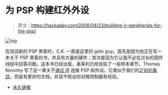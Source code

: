 # 为 PSP 构建红外外设

> 原文：<https://hackaday.com/2006/04/23/building-ir-peripherals-for-the-psp/>

![top](img/386793a308002a0e4b57c3cc660f5434.png)

在测试新的 PSP 黑客时，C.K .一直是这里的 goto guy。首先是因为他正在写一本关于 PSP 黑客的书，并且有大量的硬件；其次是因为它让我不必在过长的固件线程中回答问题。这本书已经出版，奥莱利已经张贴了一些样本章节。Thomas Novotny 写了这一章关于[通过 IR](http://www.oreilly.com/catalog/psphks/chapter/hack39.pdf) 连接 PSP 和外设。它类似于我们的[之前的条目](http://playstation.hackaday.com/entry/1234000843051463/)，但是有更好的文档，并且不假设你对微控制器有经验。

*   [永久链接](http://www.oreilly.com/catalog/psphks/chapter/index.html)